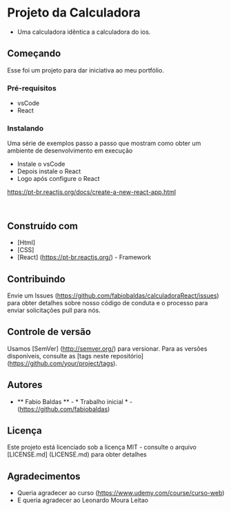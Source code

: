 # Projeto da Calculadora

* Uma calculadora idêntica a calculadora do ios.

## Começando

Esse foi um projeto para dar iniciativa ao meu portfólio.

### Pré-requisitos

* vsCode
`` ``
* React

### Instalando

Uma série de exemplos passo a passo que mostram como obter um ambiente de desenvolvimento em execução

* Instale o vsCode
`` ``
* Depois instale o React
`` ``
* Logo após configure o React

https://pt-br.reactjs.org/docs/create-a-new-react-app.html

`` ``

## Construído com

* [Html]
* [CSS]
* [React] (https://pt-br.reactjs.org/) - Framework 

## Contribuindo

Envie um Issues (https://github.com/fabiobaldas/calculadoraReact/issues) para obter detalhes sobre nosso código de conduta e o processo para enviar solicitações pull para nós.

## Controle de versão

Usamos [SemVer] (http://semver.org/) para versionar. Para as versões disponíveis, consulte as [tags neste repositório] (https://github.com/your/project/tags).

## Autores

* ** Fabio Baldas ** - * Trabalho inicial * - (https://github.com/fabiobaldas)

## Licença

Este projeto está licenciado sob a licença MIT - consulte o arquivo [LICENSE.md] (LICENSE.md) para obter detalhes

## Agradecimentos

* Queria agradecer ao curso (https://www.udemy.com/course/curso-web)
* E queria agradecer ao Leonardo Moura Leitao

